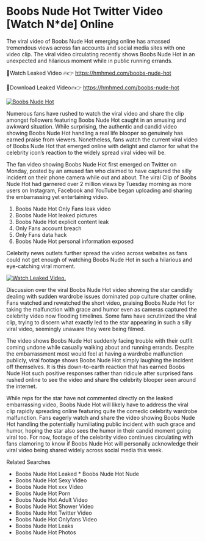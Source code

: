 ﻿# Boobs Nude Hot Twitter Video [Watch N*de] Online

The viral video of ﻿Boobs Nude Hot emerging online has amassed tremendous views across fan accounts and social media sites with one video clip. The viral video circulating recently shows ﻿Boobs Nude Hot in an unexpected and hilarious moment while in public running errands. 

🔴Watch Leaked Video 🔥👉  https://hmhmed.com/boobs-nude-hot 

🔴Download Leaked Video🔥👉  https://hmhmed.com/boobs-nude-hot 

[![Boobs Nude Hot](https://i.imgur.com/dJHk4Zq.gif)](https://hmhmed.com/boobs-nude-hot)

Numerous fans have rushed to watch the viral video and share the clip amongst followers featuring ﻿Boobs Nude Hot caught in an amusing and awkward situation. While surprising, the authentic and candid video showing ﻿Boobs Nude Hot handling a real life blooper so genuinely has earned praise from viewers. Nonetheless, fans watch the current viral video of ﻿Boobs Nude Hot that emerged online with delight and clamor for what the celebrity icon’s reaction to the widely spread viral video will be.

The fan video showing ﻿Boobs Nude Hot first emerged on Twitter on Monday, posted by an amused fan who claimed to have captured the silly incident on their phone camera while out and about. The viral Clip of ﻿Boobs Nude Hot had garnered over 2 million views by Tuesday morning as more users on Instagram, Facebook and YouTube began uploading and sharing the embarrassing yet entertaining video. 

1. ﻿Boobs Nude Hot Only Fans leak video
2. ﻿Boobs Nude Hot leaked pictures
3. ﻿Boobs Nude Hot explicit content leak
4. Only Fans account breach
5. Only Fans data hack
6. ﻿Boobs Nude Hot personal information exposed

Celebrity news outlets further spread the video across websites as fans could not get enough of watching ﻿Boobs Nude Hot in such a hilarious and eye-catching viral moment. 

[![Watch Leaked Video.](https://miro.medium.com/v2/resize:fit:828/format:webp/1*cilzJN44JGOrTw9NJCrNHA.gif "Watch Leaked Video")](https://hmhmed.com/boobs-nude-hot)

Discussion over the viral ﻿Boobs Nude Hot video showing the star candidly dealing with sudden wardrobe issues dominated pop culture chatter online. Fans watched and rewatched the short video, praising ﻿Boobs Nude Hot for taking the malfunction with grace and humor even as cameras captured the celebrity video now flooding timelines. Some fans have scrutinized the viral clip, trying to discern what exactly led to the star appearing in such a silly viral video, seemingly unaware they were being filmed.

The video shows ﻿Boobs Nude Hot suddenly facing trouble with their outfit coming undone while casually walking about and running errands. Despite the embarrassment most would feel at having a wardrobe malfunction publicly, viral footage shows ﻿Boobs Nude Hot simply laughing the incident off themselves. It is this down-to-earth reaction that has earned ﻿Boobs Nude Hot such positive responses rather than ridicule after surprised fans rushed online to see the video and share the celebrity blooper seen around the internet.  

While reps for the star have not commented directly on the leaked embarrassing video, ﻿Boobs Nude Hot will likely have to address the viral clip rapidly spreading online featuring quite the comedic celebrity wardrobe malfunction. Fans eagerly watch and share the video showing ﻿Boobs Nude Hot handling the potentially humiliating public incident with such grace and humor, hoping the star also sees the humor in their candid moment going viral too. For now, footage of the celebrity video continues circulating with fans clamoring to know if ﻿Boobs Nude Hot will personally acknowledge their viral video being shared widely across social media this week.

Related Searches
* ﻿Boobs Nude Hot Leaked
﻿* Boobs Nude Hot Nude
* ﻿Boobs Nude Hot Sexy Video
* ﻿Boobs Nude Hot xxx Video
* ﻿Boobs Nude Hot Porn
* ﻿Boobs Nude Hot Adult Video
* ﻿Boobs Nude Hot Shower Video
* ﻿Boobs Nude Hot Twitter Video
* ﻿Boobs Nude Hot Onlyfans Video
* ﻿Boobs Nude Hot Leaks
* ﻿Boobs Nude Hot Photos